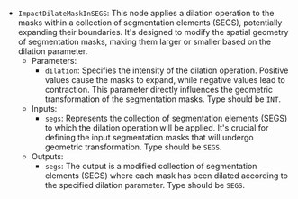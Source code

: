 - `ImpactDilateMaskInSEGS`: This node applies a dilation operation to the masks within a collection of segmentation elements (SEGS), potentially expanding their boundaries. It's designed to modify the spatial geometry of segmentation masks, making them larger or smaller based on the dilation parameter.
    - Parameters:
        - `dilation`: Specifies the intensity of the dilation operation. Positive values cause the masks to expand, while negative values lead to contraction. This parameter directly influences the geometric transformation of the segmentation masks. Type should be `INT`.
    - Inputs:
        - `segs`: Represents the collection of segmentation elements (SEGS) to which the dilation operation will be applied. It's crucial for defining the input segmentation masks that will undergo geometric transformation. Type should be `SEGS`.
    - Outputs:
        - `segs`: The output is a modified collection of segmentation elements (SEGS) where each mask has been dilated according to the specified dilation parameter. Type should be `SEGS`.
